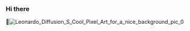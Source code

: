 ### Hi there 
👋![Leonardo_Diffusion_S_Cool_Pixel_Art_for_a_nice_background_pic_0](https://github.com/KevinPalma21/KevinPalma21/assets/123513375/47944201-3bc2-4b21-9ca2-daa61a812b81)

<!--
**KevinPalma21/KevinPalma21** is a ✨ _special_ ✨ repository because its `README.md` (this file) appears on your GitHub profile.

Here are some ideas to get you started:

- 🔭 I’m currently working on ...
- 🌱 I’m currently learning ...
- 👯 I’m looking to collaborate on ...
- 🤔 I’m looking for help with ...
- 💬 Ask me about ...
- 📫 How to reach me: ...
- 😄 Pronouns: ...
- ⚡ Fun fact: ...
-->
